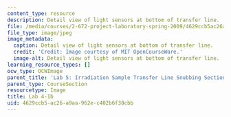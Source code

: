 ```yaml
---
content_type: resource
description: Detail view of light sensors at bottom of transfer line.
file: /media/courses/2-672-project-laboratory-spring-2009/4629ccb5ac26a9aa962ec402b6f38cbb_lab4-1b.jpg
file_type: image/jpeg
image_metadata:
  caption: Detail view of light sensors at bottom of transfer line.
  credit: 'Credit: Image courtesy of MIT OpenCourseWare.'
  image-alt: Detail view of light sensors at bottom of transfer line.
learning_resource_types: []
ocw_type: OCWImage
parent_title: 'Lab 5: Irradiation Sample Transfer Line Snubbing Section Behavior'
parent_type: CourseSection
resourcetype: Image
title: Lab 4-1b
uid: 4629ccb5-ac26-a9aa-962e-c402b6f38cbb
---
```

